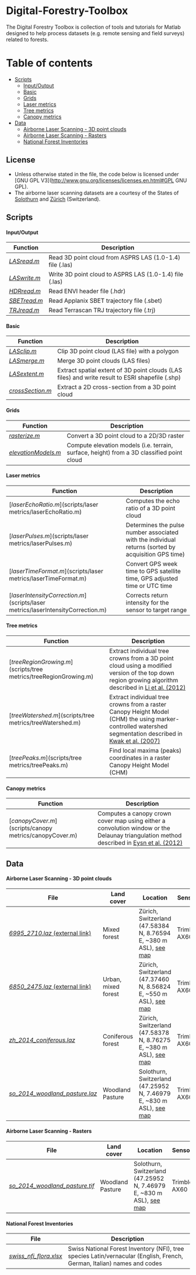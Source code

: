 # Digital-Forestry-Toolbox
The Digital Forestry Toolbox is collection of tools and tutorials for Matlab designed to help process datasets (e.g. remote sensing and field surveys) related to forests.


# Table of contents

+ [Scripts](#scripts)
  - [Input/Output](#scripts-1)
  - [Basic](#scripts-2)
  - [Grids](#scripts-3)
  - [Laser metrics](#scripts-4)
  - [Tree metrics](#scripts-5)
  - [Canopy metrics](#scripts-6)
+ [Data](#data)
  - [Airborne Laser Scanning - 3D point clouds](#data-1)
  - [Airborne Laser Scanning - Rasters](#data-2)
  - [National Forest Inventories](#data-3)

## License

* Unless otherwise stated in the file, the code below is licensed under [GNU GPL V3](http://www.gnu.org/licenses/licenses.en.html#GPL GNU GPL).
* The airborne laser scanning datasets are a courtesy of the States of [Solothurn](http://www.sogis1.so.ch/map/lidar) and [Zürich](http://www.geolion.zh.ch/geodatensatz/show?gdsid=343) (Switzerland). 

## Scripts <a id="scripts"></a>

#### Input/Output <a id="scripts-1"></a>

| Function        | Description                                                       | 
| --------------- | ----------------------------------------------------------------- | 
| [*LASread.m*](scripts/io/las/LASread.m)     | Read 3D point cloud from ASPRS LAS (1.0-1.4) file (.las)          | 
| [*LASwrite.m*](scripts/io/las/LASwrite.m)    | Write 3D point cloud to ASPRS LAS (1.0-1.4) file (.las)           | 
| [*HDRread.m*](scripts/io/envi/HDRread.m)    | Read ENVI header file (.hdr)                                      | 
| [*SBETread.m*](scripts/io/sbet/SBETread.m)    | Read Applanix SBET trajectory file (.sbet)                        | 
| [*TRJread.m*](scripts/io/trj/TRJread.m)     | Read Terrascan TRJ trajectory file (.trj)                         | 

#### Basic <a id="scripts-2"></a>

| Function         | Description                                                       | 
| ---------------- | ----------------------------------------------------------------- | 
| [*LASclip.m*](scripts/basic/LASclip.m)      | Clip 3D point cloud (LAS file) with a polygon               |
| [*LASmerge.m*](scripts/basic/LASmerge.m)     | Merge 3D point clouds (LAS files)                           | 
| [*LASextent.m*](scripts/basic/LASextent.m)    | Extract spatial extent of 3D point clouds (LAS files) and write result to ESRI shapefile (.shp) | 
| [*crossSection.m*](scripts/basic/crossSection.m) | Extract a 2D cross-section from a 3D point cloud| 

#### Grids <a id="scripts-3"></a>

| Function        | Description                                                       | 
| --------------- | ----------------------------------------------------------------- | 
| [*rasterize.m*](scripts/grids/rasterize.m) | Convert a 3D point cloud to a 2D/3D raster | 
| [*elevationModels.m*](scripts/grids/elevationModels.m) | Compute elevation models (i.e. terrain, surface, height) from a 3D classified point cloud | 

#### Laser metrics <a id="scripts-4"></a>

| Function           | Description                                                       | 
| ------------------ | ----------------------------------------------------------------- | 
| [*laserEchoRatio.m*](scripts/laser metrics/laserEchoRatio.m) | Computes the echo ratio of a 3D point cloud                       | 
| [*laserPulses.m*](scripts/laser metrics/laserPulses.m)     | Determines the pulse number associated with the individual returns (sorted by acquisition GPS time) |
| [*laserTimeFormat.m*](scripts/laser metrics/laserTimeFormat.m) | Convert GPS week time to GPS satellite time, GPS adjusted time or UTC time |
| [*laserIntensityCorrection.m*](scripts/laser metrics/laserIntensityCorrection.m) | Corrects return intensity for the sensor to target range |


#### Tree metrics <a id="scripts-5"></a>

| Function           | Description                                                       | 
| ------------------ | ----------------------------------------------------------------- | 
| [*treeRegionGrowing.m*](scripts/tree metrics/treeRegionGrowing.m) |  Extract individual tree crowns from a 3D point cloud using a modified version of the top down region growing algorithm described in [Li et al. (2012)](http://kellylab.berkeley.edu/storage/papers/2012-Li-etal-PERS.pdf) | 
| [*treeWatershed.m*](scripts/tree metrics/treeWatershed.m) | Extract individual tree crowns from a raster Canopy Height Model (CHM) the using marker-controlled watershed segmentation described in [Kwak et al. (2007)](http://link.springer.com/article/10.1007/s10310-007-0041-9) |
| [*treePeaks.m*](scripts/tree metrics/treePeaks.m) | Find local maxima (peaks) coordinates in a raster Canopy Height Model (CHM) |


#### Canopy metrics <a id="scripts-6"></a>
| Function           | Description                                                       | 
| ------------------ | ----------------------------------------------------------------- | 
| [*canopyCover.m*](scripts/canopy metrics/canopyCover.m) |  Computes a canopy crown cover map using either a convolution window or the Delaunay triangulation method described in [Eysn et al. (2012)](http://www.mdpi.com/2072-4292/4/3/762/htm) | 


## Data <a id="data"></a>

#### Airborne Laser Scanning - 3D point clouds <a id="data-1"></a>

| File | Land cover | Location | Sensor | Date |
| ------------------------- | ---------- | ----------------------------------------------------------------- | ------------ | ----------------- |
| [*6995_2710.laz* (external link)][1] | Mixed forest | Zürich, Switzerland (47.58384 N, 8.76594 E, ~380 m ASL), [see map][2] | Trimble AX60 | March 10-13, 2014 |
| [*6850_2475.laz* (external link)][3] | Urban, mixed forest | Zürich, Switzerland (47.37460 N, 8.56824 E, ~550 m ASL), [see map][4] | Trimble AX60 | April 2, 2014 |
| [*zh_2014_coniferous.laz*](data/measurements/vector/als/zh_2014_coniferous.laz) | Coniferous forest | Zürich, Switzerland (47.58378 N, 8.76275 E, ~380 m ASL), [see map][5] | Trimble AX60 | March 10-13, 2014 |
| [*so_2014_woodland_pasture.laz*](data/measurements/vector/als/so_2014_woodland_pasture.laz) | Woodland Pasture | Solothurn, Switzerland (47.25952 N, 7.46979 E, ~830 m ASL), [see map][6] | Trimble AX60 | April 7, 2014 |

#### Airborne Laser Scanning - Rasters <a id="data-2"></a>
| File | Land cover | Location | Sensor | Date |
| ------------------------- | ---------- | ----------------------------------------------------------------- | ------------ | ----------------- |
| [*so_2014_woodland_pasture.tif*](data/measurements/raster/chm/so_2014_woodland_pasture.tif) | Woodland Pasture | Solothurn, Switzerland (47.25952 N, 7.46979 E, ~830 m ASL), [see map][6] | Trimble AX60 | April 7, 2014 |


#### National Forest Inventories <a id="data-3"></a>

| File                      | Description                                                       |
| ------------------------- | ----------------------------------------------------------------- |
| [*swiss_nfi_flora.xlsx*](/data/reference/tabular/nfi/swiss_nfi_flora.xlsx) | Swiss National Forest Inventory (NFI), tree species Latin/vernacular (English, French, German, Italian) names and codes |


[1]: http://maps.zh.ch/download/hoehen/2014/lidar/6995_2710.laz
[2]: https://map.geo.admin.ch/?topic=ech&lang=fr&bgLayer=ch.swisstopo.swissimage&layers=ch.swisstopo.zeitreihen,ch.bfs.gebaeude_wohnungs_register,ch.bafu.wrz-wildruhezonen_portal,ch.swisstopo.swisstlm3d-wanderwege&layers_visibility=false,false,false,false&layers_timestamp=18641231,,,&X=271212&Y=699817&zoom=10&crosshair=marker                                           

[3]: http://maps.zh.ch/download/hoehen/2014/lidar/6850_2475.laz
[4]: https://map.geo.admin.ch/?topic=ech&lang=fr&bgLayer=ch.swisstopo.swissimage&layers=ch.swisstopo.zeitreihen,ch.bfs.gebaeude_wohnungs_register,ch.bafu.wrz-wildruhezonen_portal,ch.swisstopo.swisstlm3d-wanderwege&layers_visibility=false,false,false,false&layers_timestamp=18641231,,,&X=247761&Y=685308&zoom=9&crosshair=marker

[5]:https://map.geo.admin.ch/?topic=ech&lang=fr&bgLayer=ch.swisstopo.swissimage&layers=ch.swisstopo.zeitreihen,ch.bfs.gebaeude_wohnungs_register,ch.bav.haltestellen-oev,ch.swisstopo.swisstlm3d-wanderwege&layers_visibility=false,false,false,false&layers_timestamp=18641231,,,&X=271187&Y=699615&zoom=11&crosshair=marker

[6]:https://map.geo.admin.ch/?topic=ech&lang=fr&bgLayer=ch.swisstopo.swissimage&layers=ch.swisstopo.zeitreihen,ch.bfs.gebaeude_wohnungs_register,ch.bav.haltestellen-oev,ch.swisstopo.swisstlm3d-wanderwege&layers_visibility=false,false,false,false&layers_timestamp=18641231,,,&X=234291&Y=602359&zoom=11&crosshair=marker
